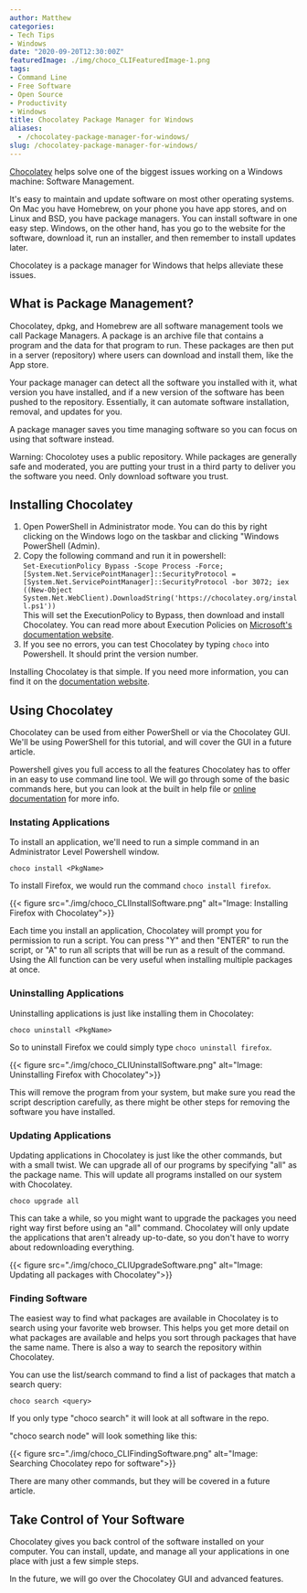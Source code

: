 ```yaml
---
author: Matthew
categories:
- Tech Tips
- Windows
date: "2020-09-20T12:30:00Z"
featuredImage: ./img/choco_CLIFeaturedImage-1.png
tags:
- Command Line
- Free Software
- Open Source
- Productivity
- Windows
title: Chocolatey Package Manager for Windows
aliases:
  - /chocolatey-package-manager-for-windows/
slug: /chocolatey-package-manager-for-windows/
---
```


[Chocolatey](https://chocolatey.org/) helps solve one of the biggest issues working on a Windows machine: Software Management.

It's easy to maintain and update software on most other operating systems. On Mac you have Homebrew, on your phone you have app stores, and on Linux and BSD, you have package managers. You can install software in one easy step. Windows, on the other hand, has you go to the website for the software, download it, run an installer, and then remember to install updates later.

Chocolatey is a package manager for Windows that helps alleviate these issues.

## What is Package Management?

Chocolatey, dpkg, and Homebrew are all software management tools we call Package Managers. A package is an archive file that contains a program and the data for that program to run. These packages are then put in a server (repository) where users can download and install them, like the App store.

Your package manager can detect all the software you installed with it, what version you have installed, and if a new version of the software has been pushed to the repository. Essentially, it can automate software installation, removal, and updates for you.

A package manager saves you time managing software so you can focus on using that software instead.

Warning: Chocolotey uses a public repository. While packages are generally safe and moderated, you are putting your trust in a third party to deliver you the software you need. Only download software you trust.

## Installing Chocolatey

1.  Open PowerShell in Administrator mode. You can do this by right clicking on the Windows logo on the taskbar and clicking "Windows PowerShell (Admin).
2.  Copy the following command and run it in powershell:  
```Set-ExecutionPolicy Bypass -Scope Process -Force; [System.Net.ServicePointManager]::SecurityProtocol = [System.Net.ServicePointManager]::SecurityProtocol -bor 3072; iex ((New-Object System.Net.WebClient).DownloadString('https://chocolatey.org/install.ps1'))```  
This will set the ExecutionPolicy to Bypass, then download and install Chocolatey. You can read more about Execution Policies on [Microsoft's documentation website](https://docs.microsoft.com/en-us/powershell/module/microsoft.powershell.core/about/about_execution_policies?view=powershell-7).
3.  If you see no errors, you can test Chocolatey by typing ```choco``` into Powershell. It should print the version number.

Installing Chocolatey is that simple. If you need more information, you can find it on the [documentation website](https://chocolatey.org/install).

## Using Chocolatey

Chocolatey can be used from either PowerShell or via the Chocolatey GUI. We'll be using PowerShell for this tutorial, and will cover the GUI in a future article.

Powershell gives you full access to all the features Chocolatey has to offer in an easy to use command line tool. We will go through some of the basic commands here, but you can look at the built in help file or [online documentation](https://chocolatey.org/docs/commands-reference) for more info.

### Instating Applications 

To install an application, we'll need to run a simple command in an Administrator Level Powershell window.

```choco install <PkgName>```

To install Firefox, we would run the command ```choco install firefox```.

{{< figure src="./img/choco_CLIInstallSoftware.png" alt="Image: Installing Firefox with Chocolatey">}}

Each time you install an application, Chocolatey will prompt you for permission to run a script. You can press "Y" and then "ENTER" to run the script, or "A" to run all scripts that will be run as a result of the command. Using the All function can be very useful when installing multiple packages at once.

### Uninstalling Applications 

Uninstalling applications is just like installing them in Chocolatey:

```choco uninstall <PkgName>```

So to uninstall Firefox we could simply type ```choco uninstall firefox```. 

{{< figure src="./img/choco_CLIUninstallSoftware.png" alt="Image: Uninstalling Firefox with Chocolatey">}}

This will remove the program from your system, but make sure you read the script description carefully, as there might be other steps for removing the software you have installed.

### Updating Applications 

Updating applications in Chocolatey is just like the other commands, but with a small twist. We can upgrade all of our programs by specifying "all" as the package name. This will update all programs installed on our system with Chocolatey. 

```choco upgrade all```

This can take a while, so you might want to upgrade the packages you need right way first before using an "all" command. Chocolatey will only update the applications that aren't already up-to-date, so you don't have to worry about redownloading everything.

{{< figure src="./img/choco_CLIUpgradeSoftware.png" alt="Image: Updating all packages with Chocolatey">}}

### Finding Software 

The easiest way to find what packages are available in Chocolatey is to search using your favorite web browser. This helps you get more detail on what packages are available and helps you sort through packages that have the same name. There is also a way to search the repository within Chocolatey.

You can use the list/search command to find a list of packages that match a search query:

```choco search <query>```

If you only type "choco search" it will look at all software in the repo.

"choco search node" will look something like this:

{{< figure src="./img/choco_CLIFindingSoftware.png" alt="Image: Searching Chocolatey repo for software">}}

There are many other commands, but they will be covered in a future article.

## Take Control of Your Software

Chocolatey gives you back control of the software installed on your computer. You can install, update, and manage all your applications in one place with just a few simple steps.

In the future, we will go over the Chocolatey GUI and advanced features.
